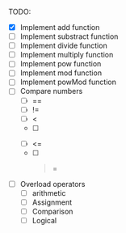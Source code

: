 TODO:
- [x] Implement add function
- [ ] Implement substract function
- [ ] Implement divide function
- [ ] Implement multiply function
- [ ] Implement pow function
- [ ] Implement mod function
- [ ] Implement powMod function
- [ ] Compare numbers
	- [ ] ==
	- [ ] !=
	- [ ] <
	- [ ] >
	- [ ] <=
	- [ ] >=
- [ ] Overload operators
	- [ ] arithmetic
	- [ ] Assignment
	- [ ] Comparison
	- [ ] Logical
